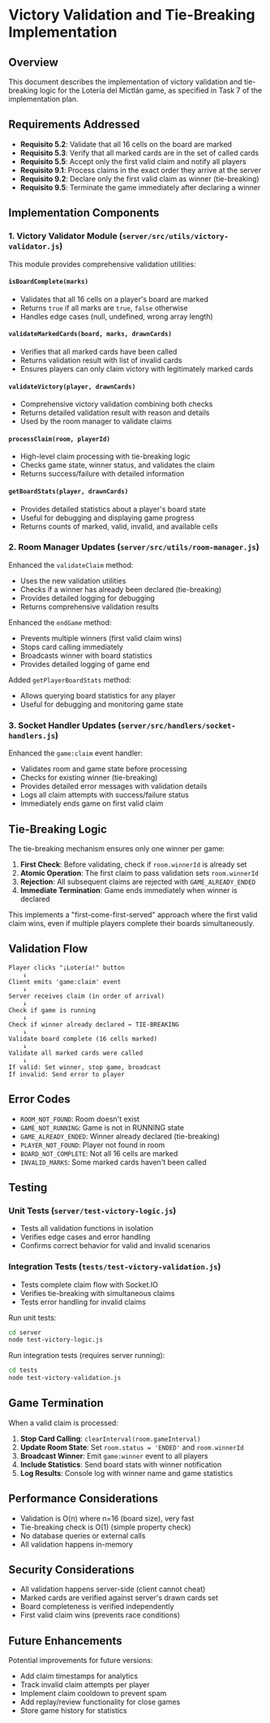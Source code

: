 # Victory Validation and Tie-Breaking Implementation

## Overview

This document describes the implementation of victory validation and tie-breaking logic for the Lotería del Mictlán game, as specified in Task 7 of the implementation plan.

## Requirements Addressed

- **Requisito 5.2**: Validate that all 16 cells on the board are marked
- **Requisito 5.3**: Verify that all marked cards are in the set of called cards
- **Requisito 5.5**: Accept only the first valid claim and notify all players
- **Requisito 9.1**: Process claims in the exact order they arrive at the server
- **Requisito 9.2**: Declare only the first valid claim as winner (tie-breaking)
- **Requisito 9.5**: Terminate the game immediately after declaring a winner

## Implementation Components

### 1. Victory Validator Module (`server/src/utils/victory-validator.js`)

This module provides comprehensive validation utilities:

#### `isBoardComplete(marks)`
- Validates that all 16 cells on a player's board are marked
- Returns `true` if all marks are `true`, `false` otherwise
- Handles edge cases (null, undefined, wrong array length)

#### `validateMarkedCards(board, marks, drawnCards)`
- Verifies that all marked cards have been called
- Returns validation result with list of invalid cards
- Ensures players can only claim victory with legitimately marked cards

#### `validateVictory(player, drawnCards)`
- Comprehensive victory validation combining both checks
- Returns detailed validation result with reason and details
- Used by the room manager to validate claims

#### `processClaim(room, playerId)`
- High-level claim processing with tie-breaking logic
- Checks game state, winner status, and validates the claim
- Returns success/failure with detailed information

#### `getBoardStats(player, drawnCards)`
- Provides detailed statistics about a player's board state
- Useful for debugging and displaying game progress
- Returns counts of marked, valid, invalid, and available cells

### 2. Room Manager Updates (`server/src/utils/room-manager.js`)

Enhanced the `validateClaim` method:
- Uses the new validation utilities
- Checks if a winner has already been declared (tie-breaking)
- Provides detailed logging for debugging
- Returns comprehensive validation results

Enhanced the `endGame` method:
- Prevents multiple winners (first valid claim wins)
- Stops card calling immediately
- Broadcasts winner with board statistics
- Provides detailed logging of game end

Added `getPlayerBoardStats` method:
- Allows querying board statistics for any player
- Useful for debugging and monitoring game state

### 3. Socket Handler Updates (`server/src/handlers/socket-handlers.js`)

Enhanced the `game:claim` event handler:
- Validates room and game state before processing
- Checks for existing winner (tie-breaking)
- Provides detailed error messages with validation details
- Logs all claim attempts with success/failure status
- Immediately ends game on first valid claim

## Tie-Breaking Logic

The tie-breaking mechanism ensures only one winner per game:

1. **First Check**: Before validating, check if `room.winnerId` is already set
2. **Atomic Operation**: The first claim to pass validation sets `room.winnerId`
3. **Rejection**: All subsequent claims are rejected with `GAME_ALREADY_ENDED`
4. **Immediate Termination**: Game ends immediately when winner is declared

This implements a "first-come-first-served" approach where the first valid claim wins, even if multiple players complete their boards simultaneously.

## Validation Flow

```
Player clicks "¡Lotería!" button
    ↓
Client emits 'game:claim' event
    ↓
Server receives claim (in order of arrival)
    ↓
Check if game is running
    ↓
Check if winner already declared ← TIE-BREAKING
    ↓
Validate board complete (16 cells marked)
    ↓
Validate all marked cards were called
    ↓
If valid: Set winner, stop game, broadcast
If invalid: Send error to player
```

## Error Codes

- `ROOM_NOT_FOUND`: Room doesn't exist
- `GAME_NOT_RUNNING`: Game is not in RUNNING state
- `GAME_ALREADY_ENDED`: Winner already declared (tie-breaking)
- `PLAYER_NOT_FOUND`: Player not found in room
- `BOARD_NOT_COMPLETE`: Not all 16 cells are marked
- `INVALID_MARKS`: Some marked cards haven't been called

## Testing

### Unit Tests (`server/test-victory-logic.js`)
- Tests all validation functions in isolation
- Verifies edge cases and error handling
- Confirms correct behavior for valid and invalid scenarios

### Integration Tests (`tests/test-victory-validation.js`)
- Tests complete claim flow with Socket.IO
- Verifies tie-breaking with simultaneous claims
- Tests error handling for invalid claims

Run unit tests:
```bash
cd server
node test-victory-logic.js
```

Run integration tests (requires server running):
```bash
cd tests
node test-victory-validation.js
```

## Game Termination

When a valid claim is processed:

1. **Stop Card Calling**: `clearInterval(room.gameInterval)`
2. **Update Room State**: Set `room.status = 'ENDED'` and `room.winnerId`
3. **Broadcast Winner**: Emit `game:winner` event to all players
4. **Include Statistics**: Send board stats with winner notification
5. **Log Results**: Console log with winner name and game statistics

## Performance Considerations

- Validation is O(n) where n=16 (board size), very fast
- Tie-breaking check is O(1) (simple property check)
- No database queries or external calls
- All validation happens in-memory

## Security Considerations

- All validation happens server-side (client cannot cheat)
- Marked cards are verified against server's drawn cards set
- Board completeness is verified independently
- First valid claim wins (prevents race conditions)

## Future Enhancements

Potential improvements for future versions:
- Add claim timestamps for analytics
- Track invalid claim attempts per player
- Implement claim cooldown to prevent spam
- Add replay/review functionality for close games
- Store game history for statistics
